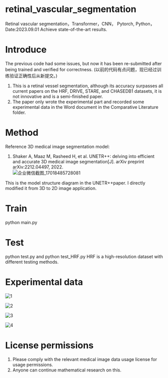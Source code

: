 # retinal_vascular_segmentation
Retinal vascular segmentation，Transformer，CNN， Pytorch,  Python， Date:2023.09.01  Achieve state-of-the-art results.

# Introduce 
The previous code had some issues, but now it has been re-submitted after being trained and verified for correctness.
(以前的代码有点问题，现已经过训练验证正确性后从新提交。)
1. This is a retinal vessel segmentation, although its accuracy surpasses all current papers on the HRF, DRIVE, STARE, and CHASEDB1 datasets, it is not innovative and is a semi-finished paper.
2. The paper only wrote the experimental part and recorded some experimental data in the Word document in the Comparative Literature folder.


# Method
Reference 3D medical image segmentation model:
1. Shaker A, Maaz M, Rasheed H, et al. UNETR++: delving into efficient and accurate 3D medical image segmentation[J]. arXiv preprint arXiv:2212.04497, 2022.   
![企业微信截图_17018485728081](https://github.com/huang229/retinal_vascular_segmentation/assets/29627190/09a2da2f-5509-45a3-bd11-9779dadfab64)

This is the model structure diagram in the UNETR++paper. I directly modified it from 3D to 2D image application.

# Train
python main.py 
# Test 
python test.py  and python test_HRF.py
HRF is a high-resolution dataset with different testing methods.

# Experimental data
![1](https://github.com/huang229/retinal_vascular_segmentation/assets/29627190/7964b7b2-76d6-4085-aa58-993e97ba9276)

![2](https://github.com/huang229/retinal_vascular_segmentation/assets/29627190/421d8ed1-df73-453a-8453-04237b1cefdd)

![3](https://github.com/huang229/retinal_vascular_segmentation/assets/29627190/788f2da8-11a8-4b73-9862-309baa79e828)

![4](https://github.com/huang229/retinal_vascular_segmentation/assets/29627190/8c3fe53f-4eab-42bb-aace-497e8d16d83c)


# License permissions
1. Please comply with the relevant medical image data usage license for usage permissions.
2. Anyone can continue mathematical research on this.















